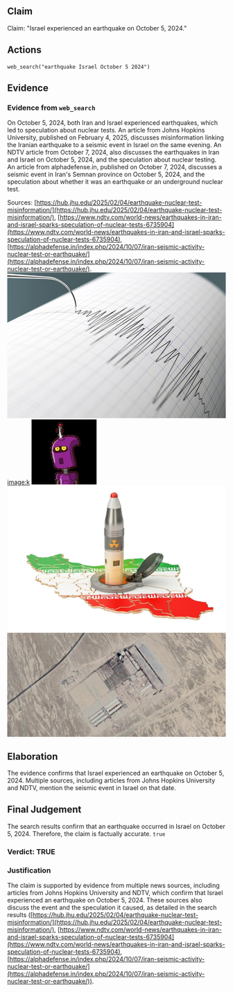 ## Claim
Claim: "Israel experienced an earthquake on October 5, 2024."

## Actions
```
web_search("earthquake Israel October 5 2024")
```

## Evidence
### Evidence from `web_search`
On October 5, 2024, both Iran and Israel experienced earthquakes, which led to speculation about nuclear tests. An article from Johns Hopkins University, published on February 4, 2025, discusses misinformation linking the Iranian earthquake to a seismic event in Israel on the same evening. An NDTV article from October 7, 2024, also discusses the earthquakes in Iran and Israel on October 5, 2024, and the speculation about nuclear testing. An article from alphadefense.in, published on October 7, 2024, discusses a seismic event in Iran's Semnan province on October 5, 2024, and the speculation about whether it was an earthquake or an underground nuclear test.

Sources: [https://hub.jhu.edu/2025/02/04/earthquake-nuclear-test-misinformation/](https://hub.jhu.edu/2025/02/04/earthquake-nuclear-test-misinformation/), [https://www.ndtv.com/world-news/earthquakes-in-iran-and-israel-sparks-speculation-of-nuclear-tests-6735904](https://www.ndtv.com/world-news/earthquakes-in-iran-and-israel-sparks-speculation-of-nuclear-tests-6735904), [https://alphadefense.in/index.php/2024/10/07/iran-seismic-activity-nuclear-test-or-earthquake/](https://alphadefense.in/index.php/2024/10/07/iran-seismic-activity-nuclear-test-or-earthquake/). ![image 12071](media/2025-08-31_00-12-1756599130-439847.jpg) <image:k> ![image 12080](media/2025-08-31_00-12-1756599165-984332.jpg) ![image 12084](media/2025-08-31_00-12-1756599176-918595.jpg) ![image 12086](media/2025-08-31_00-12-1756599179-017817.jpg)


## Elaboration
The evidence confirms that Israel experienced an earthquake on October 5, 2024. Multiple sources, including articles from Johns Hopkins University and NDTV, mention the seismic event in Israel on that date.


## Final Judgement
The search results confirm that an earthquake occurred in Israel on October 5, 2024. Therefore, the claim is factually accurate. `true`


### Verdict: TRUE

### Justification
The claim is supported by evidence from multiple news sources, including articles from Johns Hopkins University and NDTV, which confirm that Israel experienced an earthquake on October 5, 2024. These sources also discuss the event and the speculation it caused, as detailed in the search results ([https://hub.jhu.edu/2025/02/04/earthquake-nuclear-test-misinformation/](https://hub.jhu.edu/2025/02/04/earthquake-nuclear-test-misinformation/), [https://www.ndtv.com/world-news/earthquakes-in-iran-and-israel-sparks-speculation-of-nuclear-tests-6735904](https://www.ndtv.com/world-news/earthquakes-in-iran-and-israel-sparks-speculation-of-nuclear-tests-6735904), [https://alphadefense.in/index.php/2024/10/07/iran-seismic-activity-nuclear-test-or-earthquake/](https://alphadefense.in/index.php/2024/10/07/iran-seismic-activity-nuclear-test-or-earthquake/)).
